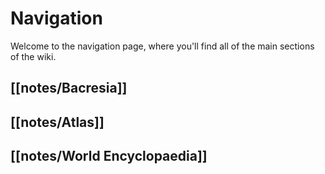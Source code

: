 # Navigation


Welcome to the navigation page, where you'll find all of the main sections of the wiki.

## [[notes/Bacresia]]


## [[notes/Atlas]]


## [[notes/World Encyclopaedia]]


